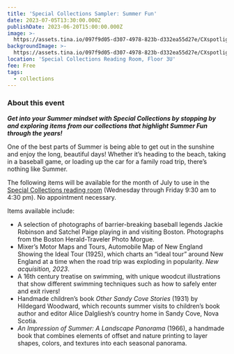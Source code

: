 ```yaml
---
title: 'Special Collections Sampler: Summer Fun'
date: 2023-07-05T13:30:00.000Z
publishDate: 2023-06-20T15:00:00.000Z
image: >-
  https://assets.tina.io/097f9d05-d307-4978-823b-d332ea55d27e/CXspotlight_2023Jul_445x890.jpeg
backgroundImage: >-
  https://assets.tina.io/097f9d05-d307-4978-823b-d332ea55d27e/CXspotlight_2023Jul_445x890.jpeg
location: 'Special Collections Reading Room, Floor 3U'
fee: Free
tags:
  - collections
---
```


### About this event

***Get into your Summer mindset with Special Collections by stopping by and exploring items from our collections that highlight Summer Fun through the years!*** 

One of the best parts of Summer is being able to get out in the sunshine and enjoy the long, beautiful days! Whether it’s heading to the beach, taking in a baseball game, or loading up the car for a family road trip, there’s nothing like Summer.   

The following items will be available for the month of July to use in the [Special Collections reading room](https://bpl.bibliocommons.com/events/64919fa173e31d2900bc7da6) (Wednesday through Friday 9:30 am to 4:30 pm). No appointment necessary.   

Items available include:   

* A selection of photographs of barrier-breaking baseball legends Jackie Robinson and Satchel Paige playing in and visiting Boston. Photographs from the Boston Herald-Traveler Photo Morgue.
* Mixer’s Motor Maps and Tours, Automobile Map of New England Showing the Ideal Tour (1925), which charts an “ideal tour” around New England at a time when the road trip was exploding in popularity. *New acquisition, 2023*.  
* A 16th century treatise on swimming, with unique woodcut illustrations that show different swimming techniques such as how to safely enter and exit rivers!
* Handmade children’s book *Other Sandy Cove Stories* (1931) by Hildegard Woodward, which recounts summer visits to children’s book author and editor Alice Dalgliesh’s country home in Sandy Cove, Nova Scotia.
* *An Impression of Summer: A Landscape Panorama* (1966), a handmade book that combines elements of offset and nature printing to layer shapes, colors, and textures into each seasonal panorama.
